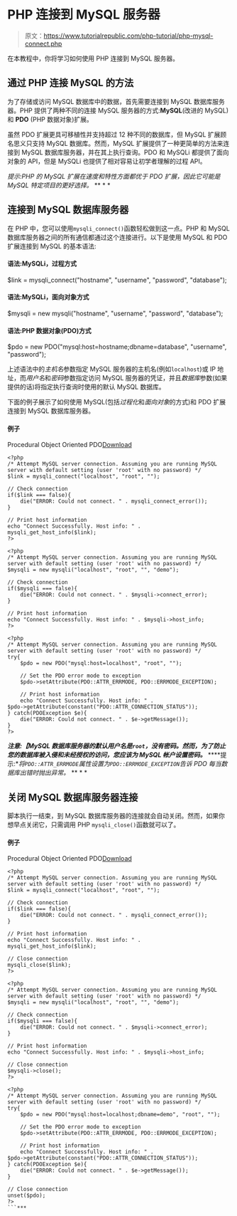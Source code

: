 # PHP 连接到 MySQL 服务器

> 原文：<https://www.tutorialrepublic.com/php-tutorial/php-mysql-connect.php>

在本教程中，你将学习如何使用 PHP 连接到 MySQL 服务器。

## 通过 PHP 连接 MySQL 的方法

为了存储或访问 MySQL 数据库中的数据，首先需要连接到 MySQL 数据库服务器。PHP 提供了两种不同的连接 MySQL 服务器的方式:**MySQL**(改进的 MySQL)和 **PDO** (PHP 数据对象)扩展。

虽然 PDO 扩展更具可移植性并支持超过 12 种不同的数据库，但 MySQL 扩展顾名思义只支持 MySQL 数据库。然而，MySQL 扩展提供了一种更简单的方法来连接到 MySQL 数据库服务器，并在其上执行查询。PDO 和 MySQLi 都提供了面向对象的 API，但是 MySQLi 也提供了相对容易让初学者理解的过程 API。

 *提示:PHP 的 MySQL 扩展在速度和特性方面都优于 PDO 扩展，因此它可能是 MySQL 特定项目的更好选择。*  ** * *

## 连接到 MySQL 数据库服务器

在 PHP 中，您可以使用`mysqli_connect()`函数轻松做到这一点。PHP 和 MySQL 数据库服务器之间的所有通信都通过这个连接进行。以下是使用 MySQL 和 PDO 扩展连接到 MySQL 的基本语法:

#### 语法:MySQLi，过程方式

$link = mysqli_connect("hostname", "username", "password", "database");

#### 语法:MySQLi，面向对象方式

$mysqli = new mysqli("hostname", "username", "password", "database");

#### 语法:PHP 数据对象(PDO)方式

$pdo = new PDO("mysql:host=hostname;dbname=database", "username", "password");

上述语法中的*主机名*参数指定 MySQL 服务器的主机名(例如`localhost`)或 IP 地址，而*用户名*和*密码*参数指定访问 MySQL 服务器的凭证，并且*数据库*参数(如果提供的话)将指定执行查询时使用的默认 MySQL 数据库。

下面的例子展示了如何使用 MySQL(包括*过程化*和*面向对象*的方式)和 PDO 扩展连接到 MySQL 数据库服务器。

#### 例子

Procedural Object Oriented PDO[Download](../examples/bin/download-source.php?topic=php&file=connect-to-mysql-database-server "Download Source Code")

```
<?php
/* Attempt MySQL server connection. Assuming you are running MySQL
server with default setting (user 'root' with no password) */
$link = mysqli_connect("localhost", "root", "");

// Check connection
if($link === false){
    die("ERROR: Could not connect. " . mysqli_connect_error());
}

// Print host information
echo "Connect Successfully. Host info: " . mysqli_get_host_info($link);
?>
```

```
<?php
/* Attempt MySQL server connection. Assuming you are running MySQL
server with default setting (user 'root' with no password) */
$mysqli = new mysqli("localhost", "root", "", "demo");

// Check connection
if($mysqli === false){
    die("ERROR: Could not connect. " . $mysqli->connect_error);
}

// Print host information
echo "Connect Successfully. Host info: " . $mysqli->host_info;
?>
```

```
<?php
/* Attempt MySQL server connection. Assuming you are running MySQL
server with default setting (user 'root' with no password) */
try{
    $pdo = new PDO("mysql:host=localhost", "root", "");

    // Set the PDO error mode to exception
    $pdo->setAttribute(PDO::ATTR_ERRMODE, PDO::ERRMODE_EXCEPTION);

    // Print host information
    echo "Connect Successfully. Host info: " . 
$pdo->getAttribute(constant("PDO::ATTR_CONNECTION_STATUS"));
} catch(PDOException $e){
    die("ERROR: Could not connect. " . $e->getMessage());
}
?>
```

 ***注意:【MySQL 数据库服务器的默认用户名是`root`，没有密码。然而，为了防止您的数据库被入侵和未经授权的访问，您应该为 MySQL 帐户设置密码。***  ****提示:**将`PDO::ATTR_ERRMODE`属性设置为`PDO::ERRMODE_EXCEPTION`告诉 PDO 每当数据库出错时抛出异常。*  ** * *

## 关闭 MySQL 数据库服务器连接

脚本执行一结束，到 MySQL 数据库服务器的连接就会自动关闭。然而，如果你想早点关闭它，只需调用 PHP `mysqli_close()`函数就可以了。

#### 例子

Procedural Object Oriented PDO[Download](../examples/bin/download-source.php?topic=php&file=close-mysql-database-server-connection "Download Source Code")

```
<?php
/* Attempt MySQL server connection. Assuming you are running MySQL
server with default setting (user 'root' with no password) */
$link = mysqli_connect("localhost", "root", "");

// Check connection
if($link === false){
    die("ERROR: Could not connect. " . mysqli_connect_error());
}

// Print host information
echo "Connect Successfully. Host info: " . mysqli_get_host_info($link);

// Close connection
mysqli_close($link);
?>
```

```
<?php
/* Attempt MySQL server connection. Assuming you are running MySQL
server with default setting (user 'root' with no password) */
$mysqli = new mysqli("localhost", "root", "", "demo");

// Check connection
if($mysqli === false){
    die("ERROR: Could not connect. " . $mysqli->connect_error);
}

// Print host information
echo "Connect Successfully. Host info: " . $mysqli->host_info;

// Close connection
$mysqli->close();
?>
```

```
<?php
/* Attempt MySQL server connection. Assuming you are running MySQL
server with default setting (user 'root' with no password) */
try{
    $pdo = new PDO("mysql:host=localhost;dbname=demo", "root", "");

    // Set the PDO error mode to exception
    $pdo->setAttribute(PDO::ATTR_ERRMODE, PDO::ERRMODE_EXCEPTION);

    // Print host information
    echo "Connect Successfully. Host info: " . 
$pdo->getAttribute(constant("PDO::ATTR_CONNECTION_STATUS"));
} catch(PDOException $e){
    die("ERROR: Could not connect. " . $e->getMessage());
}

// Close connection
unset($pdo);
?>
```***